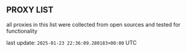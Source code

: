 ## PROXY LIST

all proxies in this list were collected from open sources and tested for functionality

last update: `2025-01-23 22:36:09.280183+00:00` UTC